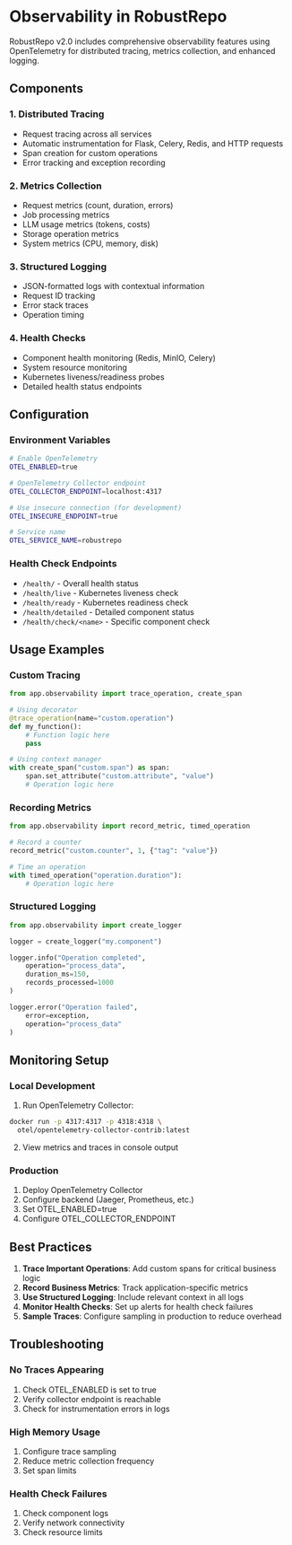 # Observability in RobustRepo

RobustRepo v2.0 includes comprehensive observability features using OpenTelemetry for distributed tracing, metrics collection, and enhanced logging.

## Components

### 1. Distributed Tracing

- Request tracing across all services
- Automatic instrumentation for Flask, Celery, Redis, and HTTP requests
- Span creation for custom operations
- Error tracking and exception recording

### 2. Metrics Collection

- Request metrics (count, duration, errors)
- Job processing metrics
- LLM usage metrics (tokens, costs)
- Storage operation metrics
- System metrics (CPU, memory, disk)

### 3. Structured Logging

- JSON-formatted logs with contextual information
- Request ID tracking
- Error stack traces
- Operation timing

### 4. Health Checks

- Component health monitoring (Redis, MinIO, Celery)
- System resource monitoring
- Kubernetes liveness/readiness probes
- Detailed health status endpoints

## Configuration

### Environment Variables

```bash
# Enable OpenTelemetry
OTEL_ENABLED=true

# OpenTelemetry Collector endpoint
OTEL_COLLECTOR_ENDPOINT=localhost:4317

# Use insecure connection (for development)
OTEL_INSECURE_ENDPOINT=true

# Service name
OTEL_SERVICE_NAME=robustrepo
```

### Health Check Endpoints

- `/health/` - Overall health status
- `/health/live` - Kubernetes liveness check
- `/health/ready` - Kubernetes readiness check
- `/health/detailed` - Detailed component status
- `/health/check/<name>` - Specific component check

## Usage Examples

### Custom Tracing

```python
from app.observability import trace_operation, create_span

# Using decorator
@trace_operation(name="custom.operation")
def my_function():
    # Function logic here
    pass

# Using context manager
with create_span("custom.span") as span:
    span.set_attribute("custom.attribute", "value")
    # Operation logic here
```

### Recording Metrics

```python
from app.observability import record_metric, timed_operation

# Record a counter
record_metric("custom.counter", 1, {"tag": "value"})

# Time an operation
with timed_operation("operation.duration"):
    # Operation logic here
```

### Structured Logging

```python
from app.observability import create_logger

logger = create_logger("my.component")

logger.info("Operation completed", 
    operation="process_data",
    duration_ms=150,
    records_processed=1000
)

logger.error("Operation failed", 
    error=exception,
    operation="process_data"
)
```

## Monitoring Setup

### Local Development

1. Run OpenTelemetry Collector:
```bash
docker run -p 4317:4317 -p 4318:4318 \
  otel/opentelemetry-collector-contrib:latest
```

2. View metrics and traces in console output

### Production

1. Deploy OpenTelemetry Collector
2. Configure backend (Jaeger, Prometheus, etc.)
3. Set OTEL_ENABLED=true
4. Configure OTEL_COLLECTOR_ENDPOINT

## Best Practices

1. **Trace Important Operations**: Add custom spans for critical business logic
2. **Record Business Metrics**: Track application-specific metrics
3. **Use Structured Logging**: Include relevant context in all logs
4. **Monitor Health Checks**: Set up alerts for health check failures
5. **Sample Traces**: Configure sampling in production to reduce overhead

## Troubleshooting

### No Traces Appearing

1. Check OTEL_ENABLED is set to true
2. Verify collector endpoint is reachable
3. Check for instrumentation errors in logs

### High Memory Usage

1. Configure trace sampling
2. Reduce metric collection frequency
3. Set span limits

### Health Check Failures

1. Check component logs
2. Verify network connectivity
3. Check resource limits

